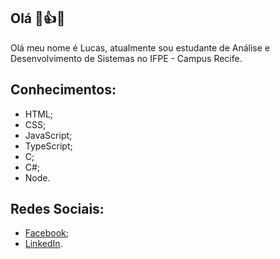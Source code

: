 ## Olá 👋:thumbsup::smile:
Olá meu nome é Lucas, atualmente sou estudante de Análise e Desenvolvimento de Sistemas no IFPE - Campus Recife.

## Conhecimentos:
* HTML;
* CSS;
* JavaScript;
* TypeScript;
* C;
* C#;
* Node.

## Redes Sociais:
* [Facebook](https://www.facebook.com/profile.php?id=100052102813442);
* [LinkedIn](https://www.linkedin.com/in/lucas-oliveira-6007191a6/).
<!--
**Oli-Lukas/Oli-Lukas** is a ✨ _special_ ✨ repository because its `README.md` (this file) appears on your GitHub profile.

Here are some ideas to get you started:

- 🔭 I’m currently working on ...
- 🌱 I’m currently learning ...
- 👯 I’m looking to collaborate on ...
- 🤔 I’m looking for help with ...
- 💬 Ask me about ...
- 📫 How to reach me: ...
- 😄 Pronouns: ...
- ⚡ Fun fact: ...
-->
